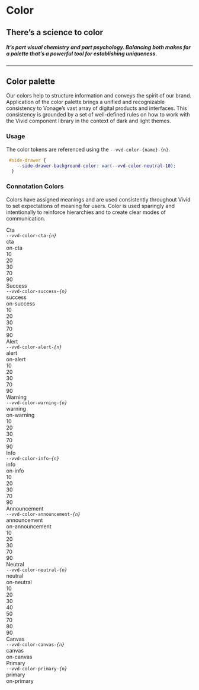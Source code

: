 # Color

<link rel="stylesheet" href="docs/assets/styles/tokens/colors.css">

## There’s a science to color

##### It’s part visual chemistry and part psychology. Balancing both makes for a palette that’s a powerful tool for establishing uniqueness.

_______________________________________________________________________________________________________________________________________________


## Color palette

Our colors help to structure information and conveys the spirit of our brand. Application of the color palette brings a unified and 
recognizable consistency to Vonage’s vast array of digital products and interfaces. This consistency is grounded by a set of well-defined 
rules on how to work with the Vivid component library in the context of dark and light themes.

### Usage

The color tokens are referenced using the `--vvd-color-{name}-{n}`.  

```css
 #side-drawer {
  	--side-drawer-background-color: var(--vvd-color-neutral-10);
  }
```

### Connotation Colors

Colors have assigned meanings and are used consistently throughout Vivid to set expectations of meaning for users. Color is used sparingly and intentionally to reinforce hierarchies and to create clear modes of communication. 


<div class="color-palette">
  <div class="color-palette__name">
    Cta<br>
    <code>--vvd-color-cta-<em>{n}</em></code>
  </div>
  <div class="color-palette__wrapper"><div class="color-palette__rec" style="background-color: var(--vvd-color-cta);"></div>cta</div>
  <div class="color-palette__wrapper"><div class="color-palette__rec" style="background-color: var(--vvd-color-on-cta);"></div>on-cta</div>
  <div class="color-palette__wrapper"><div class="color-palette__rec" style="background-color: var(--vvd-color-cta-10);"></div>10</div>
  <div class="color-palette__wrapper"><div class="color-palette__rec" style="background-color: var(--vvd-color-cta-20);"></div>20</div>
  <div class="color-palette__wrapper"><div class="color-palette__rec" style="background-color: var(--vvd-color-cta-30);"></div>30</div>
  <div class="color-palette__wrapper"><div class="color-palette__rec" style="background-color: var(--vvd-color-neutral-70);"></div>70</div>
  <div class="color-palette__wrapper"><div class="color-palette__rec" style="background-color: var(--vvd-color-neutral-90);"></div>90</div>
</div>
<div class="color-palette">
  <div class="color-palette__name">
    Success<br>
    <code>--vvd-color-success-<em>{n}</em></code>
  </div>
  <div class="color-palette__wrapper"><div class="color-palette__rec" style="background-color: var(--vvd-color-success);"></div>success</div>
  <div class="color-palette__wrapper"><div class="color-palette__rec" style="background-color: var(--vvd-color-on-success);"></div>on-success</div>
  <div class="color-palette__wrapper"><div class="color-palette__rec" style="background-color: var(--vvd-color-success-10);"></div>10</div>
  <div class="color-palette__wrapper"><div class="color-palette__rec" style="background-color: var(--vvd-color-success-20);"></div>20</div>
  <div class="color-palette__wrapper"><div class="color-palette__rec" style="background-color: var(--vvd-color-success-30);"></div>30</div>
  <div class="color-palette__wrapper"><div class="color-palette__rec" style="background-color: var(--vvd-color-success-70);"></div>70</div>
  <div class="color-palette__wrapper"><div class="color-palette__rec" style="background-color: var(--vvd-color-success-90);"></div>90</div>
</div>
<div class="color-palette">
  <div class="color-palette__name">
    Alert<br>
    <code>--vvd-color-alert-<em>{n}</em></code>
  </div>
  <div class="color-palette__wrapper"><div class="color-palette__rec" style="background-color: var(--vvd-color-alert);"></div>alert</div>
  <div class="color-palette__wrapper"><div class="color-palette__rec" style="background-color: var(--vvd-color-on-alert);"></div>on-alert</div>
  <div class="color-palette__wrapper"><div class="color-palette__rec" style="background-color: var(--vvd-color-alert-10);"></div>10</div>
  <div class="color-palette__wrapper"><div class="color-palette__rec" style="background-color: var(--vvd-color-alert-20);"></div>20</div>
  <div class="color-palette__wrapper"><div class="color-palette__rec" style="background-color: var(--vvd-color-alert-30);"></div>30</div>
  <div class="color-palette__wrapper"><div class="color-palette__rec" style="background-color: var(--vvd-color-alert-70);"></div>70</div>
  <div class="color-palette__wrapper"><div class="color-palette__rec" style="background-color: var(--vvd-color-alert-90);"></div>90</div>
</div>
<div class="color-palette">
  <div class="color-palette__name">
    Warning<br>
    <code>--vvd-color-warning-<em>{n}</em></code>
  </div>
  <div class="color-palette__wrapper"><div class="color-palette__rec" style="background-color: var(--vvd-color-warning);"></div>warning</div>
  <div class="color-palette__wrapper"><div class="color-palette__rec" style="background-color: var(--vvd-color-on-warning);"></div>on-warning</div>
  <div class="color-palette__wrapper"><div class="color-palette__rec" style="background-color: var(--vvd-color-warning-10);"></div>10</div>
  <div class="color-palette__wrapper"><div class="color-palette__rec" style="background-color: var(--vvd-color-warning-20);"></div>20</div>
  <div class="color-palette__wrapper"><div class="color-palette__rec" style="background-color: var(--vvd-color-warning-30);"></div>30</div>
  <div class="color-palette__wrapper"><div class="color-palette__rec" style="background-color: var(--vvd-color-warning-70);"></div>70</div>
  <div class="color-palette__wrapper"><div class="color-palette__rec" style="background-color: var(--vvd-color-warning-90);"></div>90</div>
</div>
<div class="color-palette">
  <div class="color-palette__name">
    Info<br>
    <code>--vvd-color-info-<em>{n}</em></code>
  </div>
  <div class="color-palette__wrapper"><div class="color-palette__rec" style="background-color: var(--vvd-color-info);"></div>info</div>
  <div class="color-palette__wrapper"><div class="color-palette__rec" style="background-color: var(--vvd-color-on-info);"></div>on-info</div>
  <div class="color-palette__wrapper"><div class="color-palette__rec" style="background-color: var(--vvd-color-info-10);"></div>10</div>
  <div class="color-palette__wrapper"><div class="color-palette__rec" style="background-color: var(--vvd-color-info-20);"></div>20</div>
  <div class="color-palette__wrapper"><div class="color-palette__rec" style="background-color: var(--vvd-color-info-30);"></div>30</div>
  <div class="color-palette__wrapper"><div class="color-palette__rec" style="background-color: var(--vvd-color-info-70);"></div>70</div>
  <div class="color-palette__wrapper"><div class="color-palette__rec" style="background-color: var(--vvd-color-info-90);"></div>90</div>
</div>
<div class="color-palette">
  <div class="color-palette__name">
    Announcement<br>
    <code>--vvd-color-announcement-<em>{n}</em></code>
  </div>
  <div class="color-palette__wrapper"><div class="color-palette__rec" style="background-color: var(--vvd-color-announcement);"></div>announcement</div>
  <div class="color-palette__wrapper"><div class="color-palette__rec" style="background-color: var(--vvd-color-on-announcement);"></div>on-announcement</div>
  <div class="color-palette__wrapper"><div class="color-palette__rec" style="background-color: var(--vvd-color-announcement-10);"></div>10</div>
  <div class="color-palette__wrapper"><div class="color-palette__rec" style="background-color: var(--vvd-color-announcement-20);"></div>20</div>
  <div class="color-palette__wrapper"><div class="color-palette__rec" style="background-color: var(--vvd-color-announcement-30);"></div>30</div>
  <div class="color-palette__wrapper"><div class="color-palette__rec" style="background-color: var(--vvd-color-announcement-70);"></div>70</div>
  <div class="color-palette__wrapper"><div class="color-palette__rec" style="background-color: var(--vvd-color-announcement-90);"></div>90</div>
</div>

<div class="color-palette">
  <div class="color-palette__name">
    Neutral<br>
    <code>--vvd-color-neutral-<em>{n}</em></code>
  </div>
  <div class="color-palette__wrapper"><div class="color-palette__rec" style="background-color: var(--vvd-color-neutral);"></div>neutral</div>
  <div class="color-palette__wrapper"><div class="color-palette__rec" style="background-color: var(--vvd-color-on-neutral);"></div>on-neutral</div>
  <div class="color-palette__wrapper"><div class="color-palette__rec" style="background-color: var(--vvd-color-neutral-10);"></div>10</div>
  <div class="color-palette__wrapper"><div class="color-palette__rec" style="background-color: var(--vvd-color-neutral-20);"></div>20</div>
  <div class="color-palette__wrapper"><div class="color-palette__rec" style="background-color: var(--vvd-color-neutral-30);"></div>30</div>
  <div class="color-palette__wrapper"><div class="color-palette__rec" style="background-color: var(--vvd-color-neutral-40);"></div>40</div>
  <div class="color-palette__wrapper"><div class="color-palette__rec" style="background-color: var(--vvd-color-neutral-50);"></div>50</div>
  <div class="color-palette__wrapper"><div class="color-palette__rec" style="background-color: var(--vvd-color-neutral-70);"></div>70</div>
  <div class="color-palette__wrapper"><div class="color-palette__rec" style="background-color: var(--vvd-color-neutral-80);"></div>80</div>
  <div class="color-palette__wrapper"><div class="color-palette__rec" style="background-color: var(--vvd-color-neutral-90);"></div>90</div>
</div>

<div class="color-palette">
  <div class="color-palette__name">
    Canvas<br>
    <code>--vvd-color-canvas-<em>{n}</em></code>
  </div>
  <div class="color-palette__wrapper"><div class="color-palette__rec" style="background-color: var(--vvd-color-canvas);"></div>canvas</div>
  <div class="color-palette__wrapper"><div class="color-palette__rec" style="background-color: var(--vvd-color-on-canvas);"></div>on-canvas</div>
</div>
<div class="color-palette">
  <div class="color-palette__name">
    Primary<br>
    <code>--vvd-color-primary-<em>{n}</em></code>
  </div>
  <div class="color-palette__wrapper"><div class="color-palette__rec" style="background-color: var(--vvd-color-primary);"></div>primary</div>
  <div class="color-palette__wrapper"><div class="color-palette__rec" style="background-color: var(--vvd-color-on-primary);"></div>on-primary</div>
</div>


